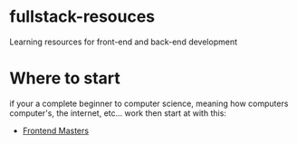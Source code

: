 # fullstack-resouces
Learning resources for front-end and back-end development


# Where to start

if your a complete beginner to computer science, meaning how computers computer's, the internet, etc... work then start at with this:

* [Frontend Masters ](https://frontendmasters.com/books/front-end-handbook/2017/)
